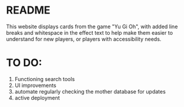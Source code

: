 # README

This website displays cards from the game "Yu Gi Oh", with added line breaks and whitespace in the effect text to help make them easier to understand for new players, or players with accessibility needs.

# TO DO:

1. Functioning search tools
2. UI improvements
2. automate regularly checking the mother database for updates
3. active deployment